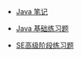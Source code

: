 <!-- docs/_sidebar.md -->

- [Java 笔记](roadmap/Java笔记.md)

- [Java 基础练习题](roadmap/Java基础练习题.md)

- [SE高级阶段练习题](roadmap/SE高级阶段练习题.md)